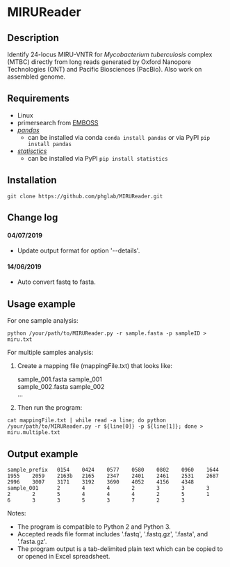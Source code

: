 # MIRUReader

## Description

Identify 24-locus MIRU-VNTR for *Mycobacterium tuberculosis* complex (MTBC) directly from long reads generated by Oxford Nanopore Technologies (ONT) and Pacific Biosciences (PacBio). Also work on assembled genome.

## Requirements

* Linux
* primersearch from [EMBOSS](http://emboss.sourceforge.net/download/)
* [*pandas*](https://pandas.pydata.org/) 
   * can be installed via conda `conda install pandas` or via PyPI `pip install pandas`
* [*statisctics*](https://pypi.org/project/statistics/)
   * can be installed via PyPI `pip install statistics`

## Installation

`git clone https://github.com/phglab/MIRUReader.git`

## Change log
#### 04/07/2019
- Update output format for option '--details'.

#### 14/06/2019
- Auto convert fastq to fasta.

## Usage example

For one sample analysis:
```
python /your/path/to/MIRUReader.py -r sample.fasta -p sampleID > miru.txt
```

For multiple samples analysis:
1. Create a mapping file (mappingFile.txt) that looks like:

    sample_001.fasta sample_001 \
    sample_002.fasta sample_002 \
    ...

2. Then run the program:
```
cat mappingFile.txt | while read -a line; do python /your/path/to/MIRUReader.py -r ${line[0]} -p ${line[1]}; done > miru.multiple.txt
```

## Output example

```
sample_prefix   0154    0424    0577    0580    0802    0960    1644    1955    2059    2163b   2165    2347    2401    2461    2531    2687    2996    3007    3171    3192    3690    4052    4156    4348
sample_001      2       4       4       2       3       3       3       2       2       5       4       4       4       2       5       1       6       3       3       5       3       7       2       3
```

Notes:
* The program is compatible to Python 2 and Python 3.
* Accepted reads file format includes '.fastq', '.fastq.gz', '.fasta', and '.fasta.gz'.
* The program output is a tab-delimited plain text which can be copied to or opened in Excel spreadsheet.
